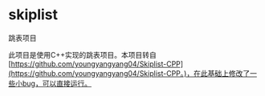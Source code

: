 # skiplist
跳表项目

此项目是使用C++实现的跳表项目。本项目转自 [https://github.com/youngyangyang04/Skiplist-CPP](https://github.com/youngyangyang04/Skiplist-CPP。)，在此基础上修改了一些小bug，可以直接运行。
